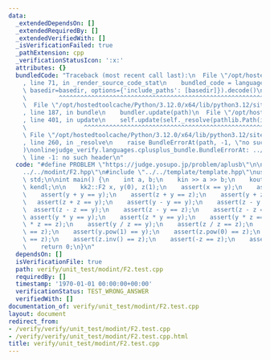 ```yaml
---
data:
  _extendedDependsOn: []
  _extendedRequiredBy: []
  _extendedVerifiedWith: []
  _isVerificationFailed: true
  _pathExtension: cpp
  _verificationStatusIcon: ':x:'
  attributes: {}
  bundledCode: "Traceback (most recent call last):\n  File \"/opt/hostedtoolcache/Python/3.12.0/x64/lib/python3.12/site-packages/onlinejudge_verify/documentation/build.py\"\
    , line 71, in _render_source_code_stat\n    bundled_code = language.bundle(stat.path,\
    \ basedir=basedir, options={'include_paths': [basedir]}).decode()\n          \
    \         ^^^^^^^^^^^^^^^^^^^^^^^^^^^^^^^^^^^^^^^^^^^^^^^^^^^^^^^^^^^^^^^^^^^^^^^^^^^^^^^^^\n\
    \  File \"/opt/hostedtoolcache/Python/3.12.0/x64/lib/python3.12/site-packages/onlinejudge_verify/languages/cplusplus.py\"\
    , line 187, in bundle\n    bundler.update(path)\n  File \"/opt/hostedtoolcache/Python/3.12.0/x64/lib/python3.12/site-packages/onlinejudge_verify/languages/cplusplus_bundle.py\"\
    , line 401, in update\n    self.update(self._resolve(pathlib.Path(included), included_from=path))\n\
    \                ^^^^^^^^^^^^^^^^^^^^^^^^^^^^^^^^^^^^^^^^^^^^^^^^^^^^^^^^^\n \
    \ File \"/opt/hostedtoolcache/Python/3.12.0/x64/lib/python3.12/site-packages/onlinejudge_verify/languages/cplusplus_bundle.py\"\
    , line 260, in _resolve\n    raise BundleErrorAt(path, -1, \"no such header\"\
    )\nonlinejudge_verify.languages.cplusplus_bundle.BundleErrorAt: ../../modint/F2.hpp:\
    \ line -1: no such header\n"
  code: "#define PROBLEM \"https://judge.yosupo.jp/problem/aplusb\"\n\n#include \"\
    ../../modint/F2.hpp\"\n#include \"../../template/template.hpp\"\nusing namespace\
    \ std;\n\nint main() {\n    int a, b;\n    kin >> a >> b;\n    kout << a + b <<\
    \ kendl;\n\n    kk2::F2 x, y(0), z(1);\n    assert(x == y);\n    assert(x != z);\n\
    \    assert(y + y == y);\n    assert(z + y == z);\n    assert(y + z == z);\n \
    \   assert(z + z == y);\n    assert(y - y == y);\n    assert(z - y == z);\n  \
    \  assert(z - z == y);\n    assert(z - y == z);\n    assert(z - z == y);\n   \
    \ assert(y * y == y);\n    assert(z * y == y);\n    assert(y * z == y);\n    assert(z\
    \ * z == z);\n    assert(y / z == y);\n    assert(z / z == z);\n    assert(y.pow(0)\
    \ == z);\n    assert(y.pow(1) == y);\n    assert(z.pow(0) == z);\n    assert(z.pow(1)\
    \ == z);\n    assert(z.inv() == z);\n    assert(-z == z);\n    assert(-y == y);\n\
    \    return 0;\n}\n"
  dependsOn: []
  isVerificationFile: true
  path: verify/unit_test/modint/F2.test.cpp
  requiredBy: []
  timestamp: '1970-01-01 00:00:00+00:00'
  verificationStatus: TEST_WRONG_ANSWER
  verifiedWith: []
documentation_of: verify/unit_test/modint/F2.test.cpp
layout: document
redirect_from:
- /verify/verify/unit_test/modint/F2.test.cpp
- /verify/verify/unit_test/modint/F2.test.cpp.html
title: verify/unit_test/modint/F2.test.cpp
---
```

